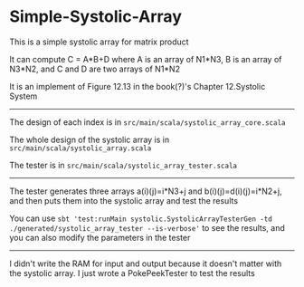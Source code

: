 # Simple-Systolic-Array


This is a simple systolic array for matrix product

It can compute C = A\*B+D where A is an array of N1\*N3, B is an array of N3\*N2, and C and D are two arrays of N1\*N2

It is an implement of Figure 12.13 in the book(?)'s Chapter 12.Systolic System

------

The design of each index is in ```src/main/scala/systolic_array_core.scala```

The whole design of the systolic array is in ```src/main/scala/systolic_array.scala```

The tester is in ```src/main/scala/systolic_array_tester.scala```

------

The tester generates three arrays a(i)(j)=i\*N3+j and b(i)(j)=d(i)(j)=i\*N2+j, and then puts them into the systolic array and test the results

You can use ```sbt 'test:runMain systolic.SystolicArrayTesterGen -td ./generated/systolic_array_tester --is-verbose'``` to see the results, and you can also modify the parameters in the tester

------

I didn't write the RAM for input and output because it doesn't matter with the systolic array. I just wrote a PokePeekTester to test the results

